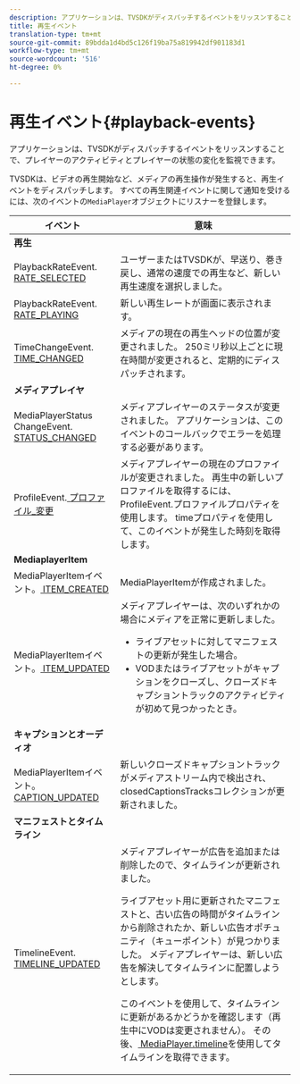 ```yaml
---
description: アプリケーションは、TVSDKがディスパッチするイベントをリッスンすることで、プレイヤーのアクティビティとプレイヤーの状態の変化を監視できます。
title: 再生イベント
translation-type: tm+mt
source-git-commit: 89bdda1d4bd5c126f19ba75a819942df901183d1
workflow-type: tm+mt
source-wordcount: '516'
ht-degree: 0%

---
```



# 再生イベント{#playback-events}

アプリケーションは、TVSDKがディスパッチするイベントをリッスンすることで、プレイヤーのアクティビティとプレイヤーの状態の変化を監視できます。

TVSDKは、ビデオの再生開始など、メディアの再生操作が発生すると、再生イベントをディスパッチします。 すべての再生関連イベントに関して通知を受けるには、次のイベントの`MediaPlayer`オブジェクトにリスナーを登録します。

<table frame="all" colsep="1" rowsep="1" id="table_922EEA3DE0BD47BA982E11F890CA0A6B"> 
 <thead> 
  <tr rowsep="1"> 
   <th colname="1" class="entry"> イベント </th> 
   <th colname="2" class="entry"> 意味 </th> 
  </tr> 
 </thead>
 <tbody> 
  <tr rowsep="1"> 
   <td colname="1"><b>再生</b> </td> 
   <td colname="2"> </td>
  </tr> 
  <tr rowsep="1"> 
   <td colname="1">PlaybackRateEvent.<a href="https://help.adobe.com/en_US/primetime/api/psdk/asdoc-dhls_1.4/com/adobe/mediacore/events/PlaybackRateEvent.html#RATE_SELECTED" format="html" scope="external"> RATE_SELECTED</a> </td> 
   <td colname="2"> ユーザーまたはTVSDKが、早送り、巻き戻し、通常の速度での再生など、新しい再生速度を選択しました。 </td> 
  </tr> 
  <tr rowsep="1"> 
   <td colname="1">PlaybackRateEvent.<a href="https://help.adobe.com/en_US/primetime/api/psdk/asdoc-dhls_1.4/com/adobe/mediacore/events/PlaybackRateEvent.html#RATE_PLAYING" format="html" scope="external"> RATE_PLAYING</a> </td> 
   <td colname="2"> 新しい再生レートが画面に表示されます。 </td> 
  </tr> 
  <tr rowsep="1"> 
   <td colname="1"> TimeChangeEvent.<a href="https://help.adobe.com/en_US/primetime/api/psdk/asdoc-dhls_1.4/com/adobe/mediacore/events/TimeChangeEvent.html#TIME_CHANGED" format="html" scope="external"> TIME_CHANGED</a> </td> 
   <td colname="2"> メディアの現在の再生ヘッドの位置が変更されました。 250ミリ秒以上ごとに現在時間が変更されると、定期的にディスパッチされます。 </td> 
  </tr> 
  <tr rowsep="1"> 
   <td colname="1"><b>メディアプレイヤ</b> </td> 
   <td colname="2"> </td>
  </tr> 
  <tr rowsep="1"> 
   <td colname="1">MediaPlayerStatus ChangeEvent.<a href="https://help.adobe.com/en_US/primetime/api/psdk/asdoc-dhls_1.4/com/adobe/mediacore/events/MediaPlayerStatusChangeEvent.html#STATUS_CHANGED" format="html" scope="external"> STATUS_CHANGED</a> </td> 
   <td colname="2"> メディアプレイヤーのステータスが変更されました。 アプリケーションは、このイベントのコールバックでエラーを処理する必要があります。 </td> 
  </tr> 
  <tr rowsep="1"> 
   <td colname="1">ProfileEvent.<a href="https://help.adobe.com/en_US/primetime/api/psdk/asdoc-dhls_1.4/com/adobe/mediacore/events/ProfileEvent.html#PROFILE_CHANGED" format="html" scope="external"> プロファイル_変更</a> </td> 
   <td colname="2">メディアプレイヤーの現在のプロファイルが変更されました。 再生中の新しいプロファイルを取得するには、<span class="codeph"> ProfileEvent.プロファイル</span>プロパティを使用します。 <span class="codeph"> time</span>プロパティを使用して、このイベントが発生した時刻を取得します。 </td> 
  </tr> 
  <tr rowsep="1"> 
   <td colname="1"><b>MediaplayerItem</b> </td> 
   <td colname="2"> </td>
  </tr> 
  <tr rowsep="1"> 
   <td colname="1">MediaPlayerItemイベント。<a href="https://help.adobe.com/en_US/primetime/api/psdk/asdoc-dhls_1.4/com/adobe/mediacore/events/MediaPlayerItemEvent.html#ITEM_CREATED" format="html" scope="external"> ITEM_CREATED</a> </td> 
   <td colname="2"><span class="codeph"> MediaPlayerItem</span>が作成されました。 </td> 
  </tr> 
  <tr rowsep="1"> 
   <td colname="1">MediaPlayerItemイベント。<a href="https://help.adobe.com/en_US/primetime/api/psdk/asdoc-dhls_1.4/com/adobe/mediacore/events/MediaPlayerItemEvent.html#ITEM_UPDATED" format="html" scope="external"> ITEM_UPDATED</a> </td> 
   <td colname="2">メディアプレイヤーは、次のいずれかの場合にメディアを正常に更新しました。 
    <ul id="ul_E4D1A1D468544C3B9F8046E9B68A956D"> 
     <li id="li_35A2A417BF924E039D9CB36CFBCDFEB6">ライブアセットに対してマニフェストの更新が発生した場合。 </li> 
     <li id="li_E7AB380C212B4011B07C3B313282681C">VODまたはライブアセットがキャプションをクローズし、クローズドキャプショントラックのアクティビティが初めて見つかったとき。 </li> 
    </ul> </td> 
  </tr> 
  <tr rowsep="1"> 
   <td colname="1"><b>キャプションとオーディオ</b> </td> 
   <td colname="2"> </td>
  </tr> 
  <tr rowsep="1"> 
   <td colname="1"> MediaPlayerItemイベント。<a href="https://help.adobe.com/en_US/primetime/api/psdk/asdoc-dhls_1.4/com/adobe/mediacore/events/MediaPlayerItemEvent.html#CAPTION_UPDATED" format="html" scope="external"> CAPTION_UPDATED</a> </td> 
   <td colname="2">新しいクローズドキャプショントラックがメディアストリーム内で検出され、<span class="codeph"> closedCaptionsTracks</span>コレクションが更新されました。 </td> 
  </tr> 
  <tr rowsep="1"> 
   <td colname="1"><b>マニフェストとタイムライン</b> </td> 
   <td colname="2"> </td>
  </tr> 
  <tr rowsep="0"> 
   <td colname="1">TimelineEvent.<a href="https://help.adobe.com/en_US/primetime/api/psdk/asdoc-dhls_1.4/com/adobe/mediacore/events/TimelineEvent.html#TIMELINE_UPDATED" format="html" scope="external"> TIMELINE_UPDATED</a> </td> 
   <td colname="2">メディアプレイヤーが広告を追加または削除したので、タイムラインが更新されました。 <p>ライブアセット用に更新されたマニフェストと、古い広告の時間がタイムラインから削除されたか、新しい広告オポチュニティ（キューポイント）が見つかりました。 メディアプレイヤーは、新しい広告を解決してタイムラインに配置しようとします。 </p> <p> このイベントを使用して、タイムラインに更新があるかどうかを確認します（再生中にVODは変更されません）。 その後、<a href="https://help.adobe.com/en_US/primetime/api/psdk/asdoc-dhls_1.4/com/adobe/mediacore/MediaPlayer.html#timeline" format="html" scope="external"> MediaPlayer.timeline</a>を使用してタイムラインを取得できます。 </p> </td> 
  </tr> 
 </tbody> 
</table>

